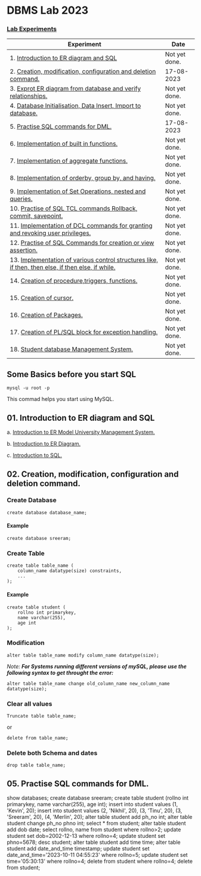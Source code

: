 # DBMS Lab 2023

### [Lab Experiments](#goback)

| Experiment                                                                                                      | Date          |
| --------------------------------------------------------------------------------------------------------------- | ------------- |
| 1. [ Introduction to ER diagram and SQL](#prgm01)                                                               | Not yet done. |
| 2. [ Creation, modification, configuration and deletion command. ](#prgm02)                                     | 17-08-2023    |
| 3. [ Exprot ER diagram from database and verify relationships. ](#prgm03)                                       | Not yet done. |
| 4. [ Database Initialisation, Data Insert, Import to database. ](#prgm04)                                       | Not yet done. |
| 5. [ Practise SQL commands for DML. ](#prgm05)                                                                  | 17-08-2023    |
| 6. [ Implementation of built in functions. ](#prgm06)                                                           | Not yet done. |
| 7. [ Implementation of aggregate functions. ](#prgm07)                                                          | Not yet done. |
| 8. [ Implementation of orderby, group by, and having. ](#prgm08)                                                | Not yet done. |
| 9. [ Implementation of Set Operations, nested and queries. ](#prgm09)                                           | Not yet done. |
| 10. [ Practise of SQL TCL commands Rollback, commit, savepoint. ](#prgm10)                                      | Not yet done. |
| 11. [ Implementation of DCL commands for granting and revoking user privileges. ](#prgm11)                      | Not yet done. |
| 12. [ Practise of SQL Commands for creation or view assertion. ](#prgm12)                                       | Not yet done. |
| 13. [ Implementation of various control structures like, if then, then else, if then else, if while. ](#prgm13) | Not yet done. |
| 14. [ Creation of procedure,triggers, functions. ](#prgm14)                                                     | Not yet done. |
| 15. [ Creation of cursor. ](#prgm15)                                                                            | Not yet done. |
| 16. [ Creation of Packages. ](#prgm16)                                                                          | Not yet done. |
| 17. [ Creation of PL/SQL block for exception handling. ](#prgm17)                                               | Not yet done. |
| 18. [ Student database Management System. ](#prgm18)                                                            | Not yet done. |

## Some Basics before you start SQL

```
mysql -u root -p
```

This commad helps you start using MySQL.

<a name="prgm01"></a>

## 01. Introduction to ER diagram and SQL

a. [ Introduction to ER Model University Management System. ](#prgm01a)

b. [ Introduction to ER Diagram. ](#prgm01b)

c. [ Introduction to SQL. ](#prgm01c)

<a name="prgm02"></a>

## 02. Creation, modification, configuration and deletion command.

### Create Database

```
create database database_name;
```

#### Example

```
create database sreeram;
```

### Create Table

```
create table table_name (
    column_name datatype(size) constraints,
    ...
);
```

#### Example

```
create table student (
    rollno int primarykey,
    name varchar(255),
    age int
);
```

### Modification

```
alter table table_name modify column_name datatype(size);
```

_Note:_ **_For Systems running different versions of mySQL, please use the following syntax to get throught the error:_**

```
alter table table_name change old_column_name new_column_name datatype(size);
```

### Clear all values

```
Truncate table table_name;
```

or

```
delete from table_name;
```

### Delete both Schema and dates

```
drop table table_name;
```

<a name="prgm05"></a>

## 05. Practise SQL commands for DML.

show databases;
create database sreeram;
create table student (rollno int primarykey, name varchar(255), age int);
insert into student values (1, 'Kevin', 20);
insert into student values (2, 'Nikhil', 20), (3, 'Tinu', 20), (3, 'Sreeram', 20), (4, 'Merlin', 20);
alter table student add ph_no int;
alter table student change ph_no phno int;
select \* from student;
alter table student add dob date;
select rollno, name from student where rollno>2;
update student set dob=2002-12-13 where rollno=4;
update student set phno=5678;
desc student;
alter table student add time time;
alter table student add date_and_time timestamp;
update student set date_and_time='2023-10-11 04:55:23' where rollno=5;
update student set time='05:30:13' where rollno=4;
delete from student where rollno=4;
delete from student;
